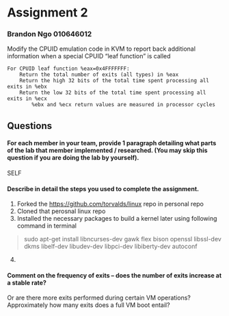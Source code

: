 # Assignment 2 
### Brandon Ngo 010646012

Modify the CPUID emulation code in KVM to report back additional information when a special CPUID “leaf function” is called

    For CPUID leaf function %eax=0x4FFFFFFF:
        Return the total number of exits (all types) in %eax
        Return the high 32 bits of the total time spent processing all exits in %ebx
        Return the low 32 bits of the total time spent processing all exits in %ecx
            %ebx and %ecx return values are measured in processor cycles

## Questions

#### For each member in your team, provide 1 paragraph detailing what parts of the lab that member implemented / researched. (You may skip this question if you are doing the lab by yourself).
SELF

#### Describe in detail the steps you used to complete the assignment. 
  1. Forked the https://github.com/torvalds/linux repo in personal repo
  2. Cloned that perosnal linux repo
  3. Installed the necessary packages to build a kernel later using following command in terminal 
  > sudo apt-get install libncurses-dev gawk flex bison openssl libssl-dev dkms libelf-dev libudev-dev libpci-dev libiberty-dev autoconf
  4. 

#### Comment on the frequency of exits – does the number of exits increase at a stable rate? 
Or are there more exits performed during certain VM operations? Approximately how many exits does a full VM boot entail?
